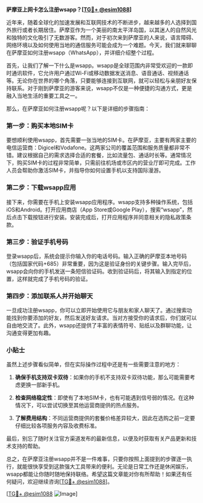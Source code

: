 **萨摩亚上网卡怎么注册wsapp？[[TG💪+ @esim1088](https://t.me/s/esim1088)]**

近年来，随着全球化的加速发展和互联网技术的不断进步，越来越多的人选择到国外旅行或者长期居住。萨摩亚作为一个美丽的南太平洋岛国，以其迷人的自然风光和独特的文化吸引了无数游客。然而，对于初次来到萨摩亚的人来说，语言障碍、网络环境以及如何使用当地的通信服务可能会成为一个难题。今天，我们就来聊聊在萨摩亚如何注册wsapp（WhatsApp），并详细介绍整个过程。

首先，让我们了解一下什么是wsapp。wsapp是全球范围内非常受欢迎的一款即时通讯软件，它允许用户通过Wi-Fi或移动数据发送消息、语音通话、视频通话等。无论你在世界的哪个角落，只要能够连接到互联网，就可以轻松与亲朋好友保持联系。对于刚到萨摩亚的游客来说，wsapp不仅是一种便捷的沟通方式，更是融入当地生活的重要工具之一。

那么，在萨摩亚如何注册wsapp呢？以下是详细的步骤指南：

### 第一步：购买本地SIM卡

要想顺利使用wsapp，首先需要一张当地的SIM卡。在萨摩亚，主要有两家主要的电信运营商：Digicel和Vodafone。这两家公司的覆盖范围和服务质量都非常不错。建议根据自己的需求选择合适的套餐，比如流量包、通话时长等。通常情况下，购买SIM卡的过程非常简单，只需前往机场或市区内的营业厅即可完成。工作人员会帮助你激活SIM卡，并指导你如何设置手机以支持国际漫游。

### 第二步：下载wsapp应用

接下来，你需要在手机上安装wsapp应用程序。wsapp支持多种操作系统，包括iOS和Android。打开应用商店（App Store或Google Play），搜索“wsapp”，然后点击下载按钮进行安装。安装完成后，打开应用程序并同意相关的隐私政策条款。

### 第三步：验证手机号码

登录wsapp后，系统会提示你输入你的电话号码。输入正确的萨摩亚本地号码（包括国家代码+685）非常重要，因为这是验证身份的关键步骤。输入完毕后，wsapp会向你的手机发送一条短信验证码。收到验证码后，将其输入到指定的位置，这样就完成了手机号码的验证。

### 第四步：添加联系人并开始聊天

一旦成功注册wsapp，你可以立即开始使用它与朋友和家人聊天了。通过搜索功能找到你要添加的好友，然后发送好友请求。当对方接受你的请求后，你们就可以自由地交流了。此外，wsapp还提供了丰富的表情符号、贴纸以及群聊功能，让沟通变得更加有趣。

### 小贴士

虽然上述步骤看似简单，但在实际操作过程中还是有一些需要注意的地方：

1. **确保手机支持双卡双待**：如果你的手机不支持双卡双待功能，那么可能需要考虑更换一部新手机。
   
2. **检查网络稳定性**：即使有了本地SIM卡，也有可能遇到信号弱的情况。在这种情况下，可以尝试切换至其他运营商提供的热点服务。

3. **了解费用结构**：不同运营商提供的套餐价格差异较大，因此在选购之前一定要仔细比较各项服务内容及收费标准。

最后，别忘了随时关注官方渠道发布的最新信息，以便及时获取有关产品更新和技术支持的帮助。

总之，在萨摩亚注册wsapp并不是一件难事，只要你按照上面提到的步骤逐一执行，就能很快享受到这款强大工具带来的便利。无论是日常工作还是休闲娱乐，wsapp都能让你随时随地保持联络。希望这篇文章能对你有所帮助！如果还有任何疑问，欢迎继续咨询[[TG💪+ @esim1088](https://t.me/s/esim1088)]。

[[TG💪+ @esim1088](https://t.me/s/esim1088) ![Image](https://i.postimg.cc/4NQfJmqS/Snipaste-2025-05-13-00-14-12.png)]